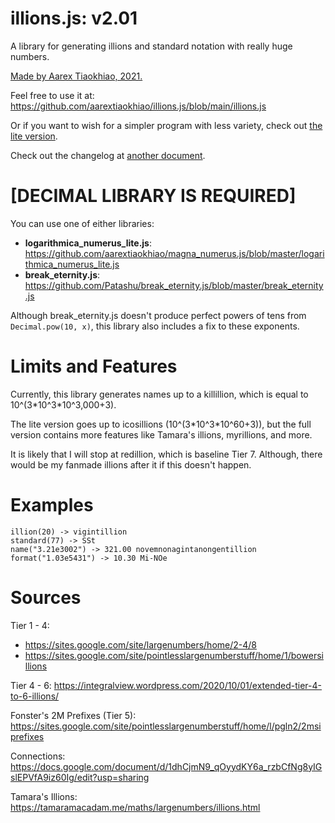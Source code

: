 # illions.js: v2.01
A library for generating illions and standard notation with really huge numbers.

[Made by Aarex Tiaokhiao, 2021.](https://aarextiaokhiao.github.io/googology.html)

Feel free to use it at: https://github.com/aarextiaokhiao/illions.js/blob/main/illions.js

Or if you want to wish for a simpler program with less variety, check out [the lite version]( https://github.com/aarextiaokhiao/illions.js/blob/main/illions.lite.js).

Check out the changelog at [another document](changelog.md).

# [DECIMAL LIBRARY IS REQUIRED]
You can use one of either libraries:
- **logarithmica_numerus_lite.js**: https://github.com/aarextiaokhiao/magna_numerus.js/blob/master/logarithmica_numerus_lite.js
- **break_eternity.js**: https://github.com/Patashu/break_eternity.js/blob/master/break_eternity.js

Although break_eternity.js doesn't produce perfect powers of tens from ``Decimal.pow(10, x)``, this library also includes a fix to these exponents.

# Limits and Features
Currently, this library generates names up to a killillion, which is equal to 10^(3\*10^3\*10^3,000+3).

The lite version goes up to icosillions (10^(3\*10^3\*10^60+3)), but the full version contains more features like Tamara's illions, myrillions, and more.

It is likely that I will stop at redillion, which is baseline Tier 7. Although, there would be my fanmade illions after it if this doesn't happen.

# Examples
```
illion(20) -> vigintillion
standard(77) -> SSt
name("3.21e3002") -> 321.00 novemnonagintanongentillion
format("1.03e5431") -> 10.30 Mi-NOe
```

# Sources
Tier 1 - 4:
- https://sites.google.com/site/largenumbers/home/2-4/8
- https://sites.google.com/site/pointlesslargenumberstuff/home/1/bowersillions

Tier 4 - 6: https://integralview.wordpress.com/2020/10/01/extended-tier-4-to-6-illions/

Fonster's 2M Prefixes (Tier 5): https://sites.google.com/site/pointlesslargenumberstuff/home/l/pgln2/2msiprefixes

Connections: https://docs.google.com/document/d/1dhCjmN9_qOyydKY6a_rzbCfNg8yIGslEPVfA9iz60Ig/edit?usp=sharing

Tamara's Illions: https://tamaramacadam.me/maths/largenumbers/illions.html
